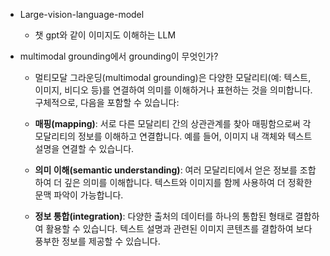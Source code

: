 - Large-vision-language-model
	- 챗 gpt와 같이 이미지도 이해하는 LLM

- multimodal grounding에서 grounding이 무엇인가?
	- 멀티모달 그라운딩(multimodal grounding)은 다양한 모달리티(예: 텍스트, 이미지, 비디오 등)를 연결하여 의미를 이해하거나 표현하는 것을 의미합니다. 구체적으로, 다음을 포함할 수 있습니다:

	- **매핑(mapping)**: 서로 다른 모달리티 간의 상관관계를 찾아 매핑함으로써 각 모달리티의 정보를 이해하고 연결합니다. 예를 들어, 이미지 내 객체와 텍스트 설명을 연결할 수 있습니다.
	
	- **의미 이해(semantic understanding)**: 여러 모달리티에서 얻은 정보를 조합하여 더 깊은 의미를 이해합니다. 텍스트와 이미지를 함께 사용하여 더 정확한 문맥 파악이 가능합니다.
	
	- **정보 통합(integration)**: 다양한 출처의 데이터를 하나의 통합된 형태로 결합하여 활용할 수 있습니다. 텍스트 설명과 관련된 이미지 콘텐츠를 결합하여 보다 풍부한 정보를 제공할 수 있습니다.
